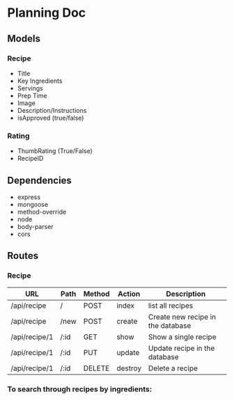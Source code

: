 # Planning Doc

## Models

### Recipe

- Title
- Key Ingredients
- Servings
- Prep Time
- Image
- Description/Instructions
- isApproved (true/false)

### Rating

- ThumbRating (True/False)
- RecipeID

## Dependencies

- express
- mongoose
- method-override
- node
- body-parser
- cors

## Routes

### Recipe

| URL           | Path | Method | Action  | Description                       |
| ------------- | ---- | ------ | ------- | --------------------------------- |
| /api/recipe   | /    | POST   | index   | list all recipes                  |
| /api/recipe   | /new | POST   | create  | Create new recipe in the database |
| /api/recipe/1 | /:id | GET    | show    | Show a single recipe              |
| /api/recipe/1 | /:id | PUT    | update  | Update recipe in the database     |
| /api/recipe/1 | /:id | DELETE | destroy | Delete a recipe                   |

### To search through recipes by ingredients:
